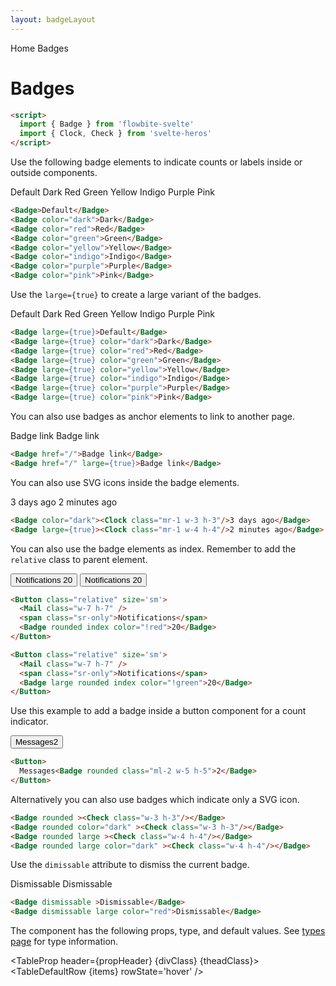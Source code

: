 ```yaml
---
layout: badgeLayout
---
```


<script>
  import Htwo from '../utils/Htwo.svelte'
  import ExampleDiv from '../utils/ExampleDiv.svelte'
  import TableProp from '../utils/TableProp.svelte'
  import TableDefaultRow from '../utils/TableDefaultRow.svelte'
  import { Badge, Button, Breadcrumb, BreadcrumbItem } from '$lib/index'
  import Dot from '$lib/avatar/Dot.svelte';
  import { Home, Clock, Check, Mail } from 'svelte-heros';
  import componentProps from '../props/Badge.json'
  // Props table
  let items = componentProps.props
	let propHeader = ['Name', 'Type', 'Default']
  let theadClass ='text-xs text-gray-700 uppercase bg-gray-50 dark:bg-gray-700 dark:text-white'
	let divClass = 'max-w-xs bg-white rounded-lg border border-gray-200 shadow-md dark:bg-gray-800 dark:border-gray-700';

</script>

<Breadcrumb>
  <BreadcrumbItem href="/" icon={Home} variation="solid">Home</BreadcrumbItem>
  <BreadcrumbItem>Badges</BreadcrumbItem>
</Breadcrumb>

<h1 class="text-3xl w-full dark:text-white pt-8 pb-4">Badges</h1>

```html
<script>
  import { Badge } from 'flowbite-svelte'
  import { Clock, Check } from 'svelte-heros'
</script>
```

<Htwo label="Default badge" />
<p>Use the following badge elements to indicate counts or labels inside or outside components.</p>

<ExampleDiv class="flex gap-2 text-white">
<Badge>Default</Badge>
<Badge color="dark">Dark</Badge>
<Badge color="red">Red</Badge>
<Badge color="green">Green</Badge>
<Badge color="yellow">Yellow</Badge>
<Badge color="indigo">Indigo</Badge>
<Badge color="purple">Purple</Badge>
<Badge color="pink">Pink</Badge>
</ExampleDiv>


```html
<Badge>Default</Badge>
<Badge color="dark">Dark</Badge>
<Badge color="red">Red</Badge>
<Badge color="green">Green</Badge>
<Badge color="yellow">Yellow</Badge>
<Badge color="indigo">Indigo</Badge>
<Badge color="purple">Purple</Badge>
<Badge color="pink">Pink</Badge>
```

<Htwo label="Large badges" />

<p>Use the <code>large={true}</code> to create a large variant of the badges.</p>

<ExampleDiv class="flex gap-2">
<Badge large={true}>Default</Badge>
<Badge large={true} color="dark">Dark</Badge>
<Badge large={true} color="red">Red</Badge>
<Badge large={true} color="green">Green</Badge>
<Badge large={true} color="yellow">Yellow</Badge>
<Badge large={true} color="indigo">Indigo</Badge>
<Badge large={true} color="purple">Purple</Badge>
<Badge large={true} color="pink">Pink</Badge>
</ExampleDiv>

```html
<Badge large={true}>Default</Badge>
<Badge large={true} color="dark">Dark</Badge>
<Badge large={true} color="red">Red</Badge>
<Badge large={true} color="green">Green</Badge>
<Badge large={true} color="yellow">Yellow</Badge>
<Badge large={true} color="indigo">Indigo</Badge>
<Badge large={true} color="purple">Purple</Badge>
<Badge large={true} color="pink">Pink</Badge>
```

<Htwo label="Badges as links" />
<p>You can also use badges as anchor elements to link to another page.</p>

<ExampleDiv> <!-- Don't use flex. You won't see the size difference -->
<Badge href="/" class="mr-2">Badge link</Badge>
<Badge href="/" large={true}>Badge link</Badge>
</ExampleDiv>


```html
<Badge href="/">Badge link</Badge>
<Badge href="/" large={true}>Badge link</Badge>
```

<Htwo label="Badges with icon" />
<p>You can also use SVG icons inside the badge elements.</p>

<ExampleDiv> <!-- Don't use flex. You won't see the size difference -->
<Badge color="dark" class="mr-2"><Clock class="mr-1 w-3 h-3"/>3 days ago</Badge>
<Badge large={true}><Clock class="mr-1 w-4 h-4"/>2 minutes ago</Badge>
</ExampleDiv>

```html
<Badge color="dark"><Clock class="mr-1 w-3 h-3"/>3 days ago</Badge>
<Badge large={true}><Clock class="mr-1 w-4 h-4"/>2 minutes ago</Badge>
```

<Htwo label="Notification badge" />

You can also use the badge elements as index. Remember to add the `relative` class to parent element.

<ExampleDiv class="flex gap-4">
<Button class="relative" size='sm'>
  <Mail class="w-7 h-7" />
  <span class="sr-only">Notifications</span>
  <Badge rounded index color="!red">20</Badge>
</Button>

<Button class="relative" size='sm'>
  <Mail class="w-7 h-7" />
  <span class="sr-only">Notifications</span>
  <Badge large rounded index color="!green">20</Badge>
</Button>
</ExampleDiv>

```html
<Button class="relative" size='sm'>
  <Mail class="w-7 h-7" />
  <span class="sr-only">Notifications</span>
  <Badge rounded index color="!red">20</Badge>
</Button>

<Button class="relative" size='sm'>
  <Mail class="w-7 h-7" />
  <span class="sr-only">Notifications</span>
  <Badge large rounded index color="!green">20</Badge>
</Button>
```

<Htwo label="Button with badge" />

Use this example to add a badge inside a button component for a count indicator.

<ExampleDiv>
  <Button>
    Messages<Badge rounded class="ml-2 w-5 h-5">2</Badge>
  </Button>
</ExampleDiv>

```html
<Button>
  Messages<Badge rounded class="ml-2 w-5 h-5">2</Badge>
</Button>
```

<Htwo label="Badge with icon only" />

<p>Alternatively you can also use badges which indicate only a SVG icon.</p>

<ExampleDiv> <!-- Don't use flex. You won't see the size difference -->
<Badge rounded ><Check class="w-3 h-3"/></Badge>
<Badge rounded color="dark" ><Check class="w-3 h-3"/></Badge>
<Badge rounded large ><Check class="w-4 h-4"/></Badge>
<Badge rounded large color="dark" ><Check class="w-4 h-4"/></Badge>
</ExampleDiv>

```html
<Badge rounded ><Check class="w-3 h-3"/></Badge>
<Badge rounded color="dark" ><Check class="w-3 h-3"/></Badge>
<Badge rounded large ><Check class="w-4 h-4"/></Badge>
<Badge rounded large color="dark" ><Check class="w-4 h-4"/></Badge>
```

<Htwo label="Dismissable badges" />

Use the `dimissable` attribute to dismiss the current badge.

<ExampleDiv> <!-- Don't use flex. You won't see the size difference -->
<Badge dismissable >Dismissable</Badge>
<Badge dismissable large color="red">Dismissable</Badge>
</ExampleDiv>

```html
<Badge dismissable >Dismissable</Badge>
<Badge dismissable large color="red">Dismissable</Badge>
```

<Htwo label="Props" />

<p>The component has the following props, type, and default values. See <a href="/pages/types">types 
 page</a> for type information.</p>


<TableProp header={propHeader} {divClass} {theadClass}>
  <TableDefaultRow {items} rowState='hover' />
</TableProp>